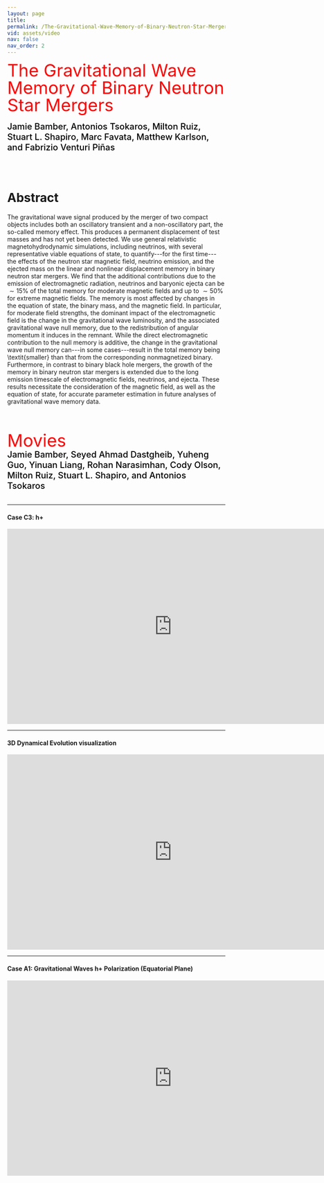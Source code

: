 ```yaml
---
layout: page
title: 
permalink: /The-Gravitational-Wave-Memory-of-Binary-Neutron-Star-Mergers/
vid: assets/video
nav: false
nav_order: 2
---
```


<div class="alert alert-block alert-success">
     <span style="color:red;font-weight:400;font-size:40px;line-height:1em">
        The Gravitational Wave Memory of Binary Neutron Star Mergers
     </span>
     <br/><br/>
     <span style="color:black;font-weight:500;font-size:20px">
     Jamie Bamber, Antonios Tsokaros, Milton Ruiz, Stuart L. Shapiro, Marc Favata, Matthew Karlson, and Fabrizio Venturi Pi&ntilde;as
     </span>
</div>


<!---
# <font color="green"> Jet like structures in low-mass binary neutron star merger remnants </font>
**Jamie Bamber, Antonios Tsokaros, Milton Ruiz, and Stuart L. Shapiro**

**Jamie Bamber,**<sup>1</sup> **Antonios Tsokaros,**<sup>1,2,3</sup> **Milton Ruiz,**<sup>4</sup> **and Stuart L. Shapiro**<sup>1,5</sup>

<sup>1</sup>*Department of Physics, University of Illinois at Urbana-Champaign, Urbana, IL 61801, USA*

<sup>2</sup>*National Center for Supercomputing Applications, University of Illinois at Urbana-Champaign, Urbana, IL 61801, USA*

<sup>3</sup>*Research Center for Astronomy and Applied Mathematics, Academy of Athens, Athens 11527, Greece*

<sup>4</sup>*Departament d’Astronomia i Astrofı́sica, Universitat de València, C/ Dr Moliner 50, 46100, Burjassot (València), Spain*

<sup>5</sup>*Department of Astronomy & NCSA, University of Illinois at Urbana-Champaign, Urbana, IL 61801, USA*
--->


<!---  May 2, 2025     &emsp;&emsp; [arXiv:2505.01495](https://arxiv.org/abs/2505.01495)   --->
<br/><br/>


# Abstract 
The gravitational wave  signal produced by the merger of two compact objects
includes both an oscillatory transient and a non-oscillatory part, the
so-called memory effect. This produces a permanent displacement of test masses
and has not yet been detected. We use general relativistic magnetohydrodynamic
simulations, including neutrinos, with several representative viable equations
of state, to quantify---for the first time---the effects of the neutron star
magnetic field, neutrino emission, and the ejected mass on the linear
and nonlinear displacement memory in binary neutron star mergers. We find that
the additional contributions due to the emission of electromagnetic
radiation, neutrinos and baryonic ejecta can be $\sim 15\%$ of the total
memory for moderate magnetic fields and up to $\sim 50\%$ for extreme magnetic
fields.  The memory is most affected by changes in the equation of
state, the binary mass, and the magnetic field. In particular, for moderate
field strengths, the dominant impact of the electromagnetic field is the change
in the gravitational wave luminosity, and the associated gravitational wave
null memory, due to the redistribution of angular momentum it induces in the
remnant. While the direct electromagnetic contribution to the null memory is
additive, the change in the gravitational wave null memory can---in
some cases---result in the total memory being \textit{smaller} than
that from the corresponding nonmagnetized binary.  Furthermore, in contrast to
binary black hole mergers, the growth of the memory in binary neutron
star mergers is extended due to the long emission timescale of
electromagnetic fields, neutrinos, and ejecta. These results
necessitate the consideration of the magnetic field, as well as the
equation of state, for accurate parameter estimation in future
analyses of gravitational wave memory data. 


<br/><br/>

<!---
# Movies
**Nawaf Aldrees, Jamie Bamber, Jonah Doppelt, Yinuan Liang, Rohan Narasimhan, Milton Ruiz, Stuart L. Shapiro, Antonios Tsokaros, and Eric Yu**
<br/><br/>
--->

<div class="alert alert-block alert-info">
     <span style="color:red;font-weight:400;font-size:40px;line-height:1em">
        Movies
     </span>
     <br/>
     <span style="color:black;font-weight:500;font-size:20px">
     Jamie Bamber, Seyed Ahmad Dastgheib, Yuheng Guo, Yinuan Liang, Rohan Narasimhan, Cody Olson, Milton Ruiz, Stuart L. Shapiro, and Antonios Tsokaros
     </span>
</div>

<br/>


---
#### Case C3: h+

<iframe width="760" height="450" src="https://www.youtube.com/embed/1k-FAKApoio" frameborder="0" allowfullscreen></iframe>
<br/>

---
#### 3D Dynamical Evolution visualization

<iframe width="760" height="450" src="https://www.youtube.com/embed/Zz5NkRv-Y0M" frameborder="0" allowfullscreen></iframe>
<br/>

---
#### Case A1: Gravitational Waves h+ Polarization (Equatorial Plane)

<iframe width="760" height="450" src="https://www.youtube.com/embed/sl7TiuejViQ" frameborder="0" allowfullscreen></iframe>
<br/>







